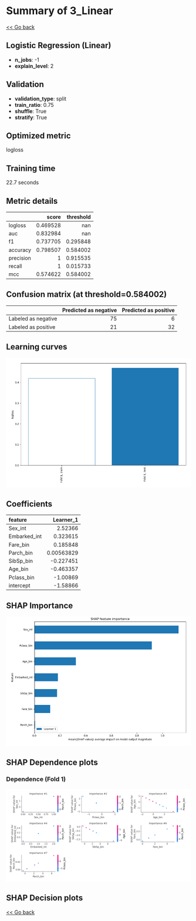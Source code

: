 # Summary of 3_Linear

[<< Go back](../README.md)


## Logistic Regression (Linear)
- **n_jobs**: -1
- **explain_level**: 2

## Validation
 - **validation_type**: split
 - **train_ratio**: 0.75
 - **shuffle**: True
 - **stratify**: True

## Optimized metric
logloss

## Training time

22.7 seconds

## Metric details
|           |    score |   threshold |
|:----------|---------:|------------:|
| logloss   | 0.469528 |  nan        |
| auc       | 0.832984 |  nan        |
| f1        | 0.737705 |    0.295848 |
| accuracy  | 0.798507 |    0.584002 |
| precision | 1        |    0.915535 |
| recall    | 1        |    0.015733 |
| mcc       | 0.574622 |    0.584002 |


## Confusion matrix (at threshold=0.584002)
|                     |   Predicted as negative |   Predicted as positive |
|:--------------------|------------------------:|------------------------:|
| Labeled as negative |                      75 |                       6 |
| Labeled as positive |                      21 |                      32 |

## Learning curves
![Learning curves](learning_curves.png)

## Coefficients
| feature      |   Learner_1 |
|:-------------|------------:|
| Sex_int      |  2.52366    |
| Embarked_int |  0.323615   |
| Fare_bin     |  0.185848   |
| Parch_bin    |  0.00563829 |
| SibSp_bin    | -0.227451   |
| Age_bin      | -0.463357   |
| Pclass_bin   | -1.00869    |
| intercept    | -1.58866    |


## SHAP Importance
![SHAP Importance](shap_importance.png)

## SHAP Dependence plots

### Dependence (Fold 1)
![SHAP Dependence from Fold 1](learner_fold_0_shap_dependence.png)

## SHAP Decision plots


[<< Go back](../README.md)
